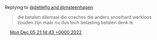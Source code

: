 Replying to [@detleflg and @msteenhagen](https://twitter.com/detleflg/status/1599768135044694016)

> die betalen allemaal die coaches die anders snoeihard werkloos zouden zijn maar nu dus toch belasting betalen denk ik

<img src="../../media/tweet.ico" width="12" /> [Mon Dec 05 21:14:43 +0000 2022](https://twitter.com/DromerDenker/status/1599874936385941504)
